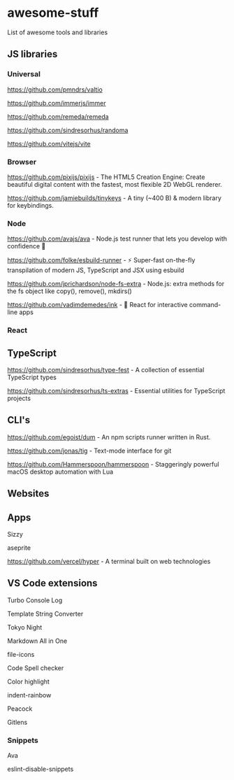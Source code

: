 # awesome-stuff
List of awesome tools and libraries

## JS libraries

### Universal

https://github.com/pmndrs/valtio

https://github.com/immerjs/immer

https://github.com/remeda/remeda

https://github.com/sindresorhus/randoma

https://github.com/vitejs/vite

### Browser

https://github.com/pixijs/pixijs - The HTML5 Creation Engine: Create beautiful digital content with the fastest, most flexible 2D WebGL renderer.

https://github.com/jamiebuilds/tinykeys - A tiny (~400 B) & modern library for keybindings.

### Node

https://github.com/avajs/ava - Node.js test runner that lets you develop with confidence 🚀

https://github.com/folke/esbuild-runner - ⚡️ Super-fast on-the-fly transpilation of modern JS, TypeScript and JSX using esbuild

https://github.com/jprichardson/node-fs-extra - Node.js: extra methods for the fs object like copy(), remove(), mkdirs()

https://github.com/vadimdemedes/ink - 🌈 React for interactive command-line apps

### React

## TypeScript

https://github.com/sindresorhus/type-fest - A collection of essential TypeScript types

https://github.com/sindresorhus/ts-extras - Essential utilities for TypeScript projects

## CLI's

https://github.com/egoist/dum - An npm scripts runner written in Rust.

https://github.com/jonas/tig - Text-mode interface for git

https://github.com/Hammerspoon/hammerspoon - Staggeringly powerful macOS desktop automation with Lua


## Websites

## Apps

Sizzy

aseprite

https://github.com/vercel/hyper - A terminal built on web technologies


## VS Code extensions

Turbo Console Log

Template String Converter

Tokyo Night

Markdown All in One

file-icons

Code Spell checker

Color highlight

indent-rainbow

Peacock

Gitlens

### Snippets

Ava

eslint-disable-snippets
